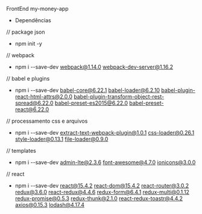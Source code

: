 FrontEnd my-money-app

- Dependências

// package json

- npm init -y

// webpack

- npm i --save-dev webpack@1.14.0 webpack-dev-server@1.16.2

// babel e plugins

- npm i --save-dev babel-core@6.22.1 babel-loader@6.2.10 babel-plugin-react-html-attrs@2.0.0
  babel-plugin-transform-object-rest-spread@6.22.0 babel-preset-es2015@6.22.0 babel-preset-react@6.22.0

// processamento css e arquivos

- npm i --save-dev extract-text-webpack-plugin@1.0.1 css-loader@0.26.1 style-loader@0.13.1 file-loader@0.9.0

// templates

- npm i --save-dev admin-lte@2.3.6 font-awesome@4.7.0 ionicons@3.0.0

// react

- npm i --save-dev react@15.4.2 react-dom@15.4.2 react-router@3.0.2 redux@3.6.0 react-redux@4.4.6 redux-form@6.4.1 redux-multi@0.1.12 redux-promise@0.5.3 redux-thunk@2.1.0 react-redux-toastr@4.4.2 axios@0.15.3 lodash@4.17.4
